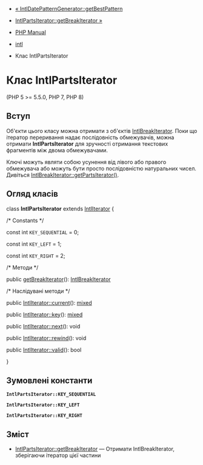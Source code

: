 - [« IntlDatePatternGenerator::getBestPattern](intldatepatterngenerator.getbestpattern.md)
- [IntlPartsIterator::getBreakIterator »](intlpartsiterator.getbreakiterator.md)

- [PHP Manual](index.md)
- [intl](book.intl.md)
- Клас IntlPartsIterator

# Клас IntlPartsIterator

(PHP 5 \>= 5.5.0, PHP 7, PHP 8)

## Вступ

Об'єкти цього класу можна отримати з об'єктів
[IntlBreakIterator](class.intlbreakiterator.md). Поки що ітератор
переривання надає послідовність обмежувачів, можна
отримати **IntlPartsIterator** для зручності отримання текстових
фрагментів між двома обмежувачами.

Ключі можуть являти собою усунення від лівого або правого
обмежувача або можуть бути просто послідовністю натуральних
чисел. Дивіться
[IntlBreakIterator::getPartsIterator()](intlbreakiterator.getpartsiterator.md).

## Огляд класів

class **IntlPartsIterator** extends
[IntlIterator](class.intliterator.md) {

/\* Constants \*/

const int `KEY_SEQUENTIAL` = 0;

const int `KEY_LEFT` = 1;

const int `KEY_RIGHT` = 2;

/\* Методи \*/

public [getBreakIterator](intlpartsiterator.getbreakiterator.md)():
[IntlBreakIterator](class.intlbreakiterator.md)

/\* Наслідувані методи \*/

public [IntlIterator::current](intliterator.current.md)():
[mixed](language.types.declarations.md#language.types.declarations.mixed)

public [IntlIterator::key](intliterator.key.md)():
[mixed](language.types.declarations.md#language.types.declarations.mixed)

public [IntlIterator::next](intliterator.next.md)(): void

public [IntlIterator::rewind](intliterator.rewind.md)(): void

public [IntlIterator::valid](intliterator.valid.md)(): bool

}

## Зумовлені константи

**`IntlPartsIterator::KEY_SEQUENTIAL`**

**`IntlPartsIterator::KEY_LEFT`**

**`IntlPartsIterator::KEY_RIGHT`**

## Зміст

- [IntlPartsIterator::getBreakIterator](intlpartsiterator.getbreakiterator.md)
— Отримати IntlBreakIterator, зберігаючи ітератор цієї частини
